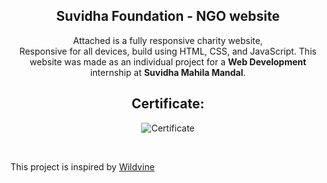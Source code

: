 <div align="center">
  <h2 align="center">Suvidha Foundation - NGO website</h2>

  Attached is a fully responsive charity website, <br />Responsive for all devices, build using HTML, CSS, and JavaScript.
  This website was made as an individual project for a **Web Development** internship at **Suvidha Mahila Mandal**.

## Certificate:

  ![Certificate](https://github.com/akulvaishnavi/NGO-Website/assets/98584106/5e7c6e86-fa13-4e96-8715-e9f3cfc5551e)


</div>

<br />

This project is inspired by [Wildvine](https://github.com/codewithsadee/wildvine)
